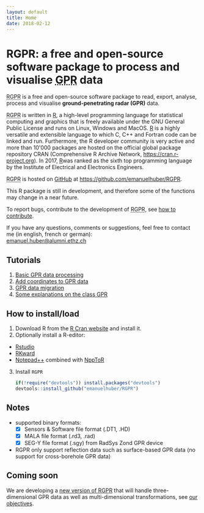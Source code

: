 ```yaml
---
layout: default
title: Home
date: 2018-02-12
---
```


# RGPR: a free and open-source software package to process and visualise <acronym title="Ground Penetrating Radar">GPR</acronym> data

<p class="message">
<acronym title="a R package for Ground Penetrating Radar data">RGPR</acronym> is a free and open-source software package to read, export, analyse, process and visualise <strong>ground-penetrating radar (GPR)</strong> data.
  
<acronym title="a R package for Ground Penetrating Radar data">RGPR</acronym> is written in <a href="https://cran.r-project.org/" title="R Cran">R</a>, a high-level  programming language for statistical computing and graphics that is freely available under the GNU General Public License and runs on Linux, Windows and MacOS. <a href="https://cran.r-project.org/" title="R Cran">R</a> is a highly versatile and extensible language to which   C,   C++  and   Fortran   code  can  be   linked  and  run. Furthermore,  the  R  developer  community  is  very  active  and more  than  10'000  packages  are  hosted  on  the  official  global package    repository    CRAN    (Comprehensive    R    Archive Network, <a href="https://cran.r-project.org/" title="R Cran">https://cran.r-project.org</a>). In 2017, <a href="https://cran.r-project.org/" title="R Cran">R</a>was   ranked  as   the   sixth   top programming   language   by   the   Institute   of   Electrical   and  Electronics Engineers.

    
<acronym title="a R package for Ground Penetrating Radar data">RGPR</acronym> is hosted on <a href="https://github.com/" title="GitHub">GitHub</a> at <a href="https://github.com/emanuelhuber/RGPR" title="RGPR on GitHub">https://github.com/emanuelhuber/RGPR</a>. 
</p>

<p>This R package is still in development, and therefore some of the functions may change in a near future. </p>

<p>To report bugs, contribute to the development of <acronym title="R-package for Ground Penetrating Radar data">RGPR</acronym>, see <a href="https://github.com/emanuelhuber/RGPR/blob/master/CONTRIBUTING.md" title="how to contribute">how to contribute</a>.</p>

<p>If you have any questions, comments or suggestions, feel free to contact me (in english, french or german):<br/><a href="mailto:emanuel.huber@alumni.ethz.ch">emanuel.huber@alumni.ethz.ch</a></p>


## Tutorials

1. [Basic GPR data processing](01_RGPR_tutorial_basic-processing)
2. [Add coordinates to GPR data](02_RGPR_tutorial_RGPR-survey)
3. [GPR data migration](03_RGPR_tutorial_migration)
4. [Some explanations on the class GPR](04_RGPR_tutorial_RGPR-object)


## How to install/load


1. Download R from the [R Cran website](http://cran.r-project.org) and install it.
2. Optionally install a R-editor:
  * [Rstudio](https://www.rstudio.com/)
  * [RKward](https://rkward.kde.org/)
  * [Notepad++](https://notepad-plus-plus.org/) combined with [NppToR](https://sourceforge.net/projects/npptor/)
3. Install `RGPR`

    ```r
    if(!require("devtools")) install.packages("devtools")
    devtools::install_github("emanuelhuber/RGPR")
    ```

## Notes

* supported binary formats: 
    - [x] Sensors & Software file format (.DT1, .HD)
    - [x] MALA file format (.rd3, .rad)
    - [x] SEG-Y file format (.sgy) from RadSys Zond GPR device  
* RGPR only support reflection data such as surface-based GPR data (no support for cross-borehole GPR data)

## Coming soon

We are developing a <a href="https://github.com/emanuelhuber/RGPR/tree/develop">new version of RGPR</a> that will handle three-dimensional GPR data as well as multi-dimensional transformations, see <a href="2018_huber-and-hans_RGPR-new-R-package_notes.pdf">our objectives</a>.

<!--
$$\forall x \in R$$
-->